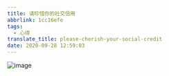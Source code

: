 ```yaml
---
title: 请珍惜你的社交信用
abbrlink: 1cc16efe
tags:
  - 心得
translate_title: please-cherish-your-social-credit
date: 2020-09-28 12:59:03
---
```


![image](https://cdn.jsdelivr.net/gh/kitety/blog_img@master/2020-9-28/1601269097209-image.png)

